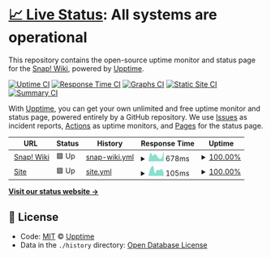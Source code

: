 # [📈 Live Status](https://snapwiki.github.io/SnapWikiUptime): <!--live status--> **All systems are operational**

This repository contains the open-source uptime monitor and status page for the [Snap! Wiki](https://snapwiki.miraheze.org), powered by [Upptime](https://github.com/SnapWikiUptime/SnapWikiUptime).

[![Uptime CI](https://github.com/snapwiki/SnapWikiUptime/workflows/Uptime%20CI/badge.svg)](https://github.com/snapwiki/SnapWikiUptime/actions?query=workflow%3A%22Uptime+CI%22)
[![Response Time CI](https://github.com/snapwiki/SnapWikiUptime/workflows/Response%20Time%20CI/badge.svg)](https://github.com/snapwiki/SnapWikiUptime/actions?query=workflow%3A%22Response+Time+CI%22)
[![Graphs CI](https://github.com/snapwiki/SnapWikiUptime/workflows/Graphs%20CI/badge.svg)](https://github.com/snapwiki/SnapWikiUptime/actions?query=workflow%3A%22Graphs+CI%22)
[![Static Site CI](https://github.com/snapwiki/SnapWikiUptime/workflows/Static%20Site%20CI/badge.svg)](https://github.com/snapwiki/SnapWikiUptime/actions?query=workflow%3A%22Static+Site+CI%22)
[![Summary CI](https://github.com/snapwiki/SnapWikiUptime/workflows/Summary%20CI/badge.svg)](https://github.com/snapwiki/SnapWikiUptime/actions?query=workflow%3A%22Summary+CI%22)

With [Upptime](https://upptime.js.org), you can get your own unlimited and free uptime monitor and status page, powered entirely by a GitHub repository. We use [Issues](https://github.com/snapwiki/SnapWikiUptime/issues) as incident reports, [Actions](https://github.com/snapwiki/SnapWikiUptime/actions) as uptime monitors, and [Pages](https://snapwiki.github.io/SnapWikiUptime) for the status page.

<!--start: status pages-->
<!-- This summary is generated by Upptime (https://github.com/upptime/upptime) -->
<!-- Do not edit this manually, your changes will be overwritten -->
<!-- prettier-ignore -->
| URL | Status | History | Response Time | Uptime |
| --- | ------ | ------- | ------------- | ------ |
| <img alt="" src="https://favicons.githubusercontent.com/snapwiki.miraheze.org" height="13"> [Snap! Wiki](https://snapwiki.miraheze.org) | 🟩 Up | [snap-wiki.yml](https://github.com/snapwiki/SnapWikiUptime/commits/HEAD/history/snap-wiki.yml) | <details><summary><img alt="Response time graph" src="./graphs/snap-wiki/response-time-week.png" height="20"> 678ms</summary><br><a href="https://snapwiki.github.io/SnapWikiUptime/history/snap-wiki"><img alt="Response time 850" src="https://img.shields.io/endpoint?url=https%3A%2F%2Fraw.githubusercontent.com%2Fsnapwiki%2FSnapWikiUptime%2FHEAD%2Fapi%2Fsnap-wiki%2Fresponse-time.json"></a><br><a href="https://snapwiki.github.io/SnapWikiUptime/history/snap-wiki"><img alt="24-hour response time 1136" src="https://img.shields.io/endpoint?url=https%3A%2F%2Fraw.githubusercontent.com%2Fsnapwiki%2FSnapWikiUptime%2FHEAD%2Fapi%2Fsnap-wiki%2Fresponse-time-day.json"></a><br><a href="https://snapwiki.github.io/SnapWikiUptime/history/snap-wiki"><img alt="7-day response time 678" src="https://img.shields.io/endpoint?url=https%3A%2F%2Fraw.githubusercontent.com%2Fsnapwiki%2FSnapWikiUptime%2FHEAD%2Fapi%2Fsnap-wiki%2Fresponse-time-week.json"></a><br><a href="https://snapwiki.github.io/SnapWikiUptime/history/snap-wiki"><img alt="30-day response time 989" src="https://img.shields.io/endpoint?url=https%3A%2F%2Fraw.githubusercontent.com%2Fsnapwiki%2FSnapWikiUptime%2FHEAD%2Fapi%2Fsnap-wiki%2Fresponse-time-month.json"></a><br><a href="https://snapwiki.github.io/SnapWikiUptime/history/snap-wiki"><img alt="1-year response time 787" src="https://img.shields.io/endpoint?url=https%3A%2F%2Fraw.githubusercontent.com%2Fsnapwiki%2FSnapWikiUptime%2FHEAD%2Fapi%2Fsnap-wiki%2Fresponse-time-year.json"></a></details> | <details><summary><a href="https://snapwiki.github.io/SnapWikiUptime/history/snap-wiki">100.00%</a></summary><a href="https://snapwiki.github.io/SnapWikiUptime/history/snap-wiki"><img alt="All-time uptime 99.95%" src="https://img.shields.io/endpoint?url=https%3A%2F%2Fraw.githubusercontent.com%2Fsnapwiki%2FSnapWikiUptime%2FHEAD%2Fapi%2Fsnap-wiki%2Fuptime.json"></a><br><a href="https://snapwiki.github.io/SnapWikiUptime/history/snap-wiki"><img alt="24-hour uptime 100.00%" src="https://img.shields.io/endpoint?url=https%3A%2F%2Fraw.githubusercontent.com%2Fsnapwiki%2FSnapWikiUptime%2FHEAD%2Fapi%2Fsnap-wiki%2Fuptime-day.json"></a><br><a href="https://snapwiki.github.io/SnapWikiUptime/history/snap-wiki"><img alt="7-day uptime 100.00%" src="https://img.shields.io/endpoint?url=https%3A%2F%2Fraw.githubusercontent.com%2Fsnapwiki%2FSnapWikiUptime%2FHEAD%2Fapi%2Fsnap-wiki%2Fuptime-week.json"></a><br><a href="https://snapwiki.github.io/SnapWikiUptime/history/snap-wiki"><img alt="30-day uptime 99.85%" src="https://img.shields.io/endpoint?url=https%3A%2F%2Fraw.githubusercontent.com%2Fsnapwiki%2FSnapWikiUptime%2FHEAD%2Fapi%2Fsnap-wiki%2Fuptime-month.json"></a><br><a href="https://snapwiki.github.io/SnapWikiUptime/history/snap-wiki"><img alt="1-year uptime 99.94%" src="https://img.shields.io/endpoint?url=https%3A%2F%2Fraw.githubusercontent.com%2Fsnapwiki%2FSnapWikiUptime%2FHEAD%2Fapi%2Fsnap-wiki%2Fuptime-year.json"></a></details>
| <img alt="" src="https://favicons.githubusercontent.com/snapwiki.github.io" height="13"> [Site](https://snapwiki.github.io) | 🟩 Up | [site.yml](https://github.com/snapwiki/SnapWikiUptime/commits/HEAD/history/site.yml) | <details><summary><img alt="Response time graph" src="./graphs/site/response-time-week.png" height="20"> 105ms</summary><br><a href="https://snapwiki.github.io/SnapWikiUptime/history/site"><img alt="Response time 92" src="https://img.shields.io/endpoint?url=https%3A%2F%2Fraw.githubusercontent.com%2Fsnapwiki%2FSnapWikiUptime%2FHEAD%2Fapi%2Fsite%2Fresponse-time.json"></a><br><a href="https://snapwiki.github.io/SnapWikiUptime/history/site"><img alt="24-hour response time 52" src="https://img.shields.io/endpoint?url=https%3A%2F%2Fraw.githubusercontent.com%2Fsnapwiki%2FSnapWikiUptime%2FHEAD%2Fapi%2Fsite%2Fresponse-time-day.json"></a><br><a href="https://snapwiki.github.io/SnapWikiUptime/history/site"><img alt="7-day response time 105" src="https://img.shields.io/endpoint?url=https%3A%2F%2Fraw.githubusercontent.com%2Fsnapwiki%2FSnapWikiUptime%2FHEAD%2Fapi%2Fsite%2Fresponse-time-week.json"></a><br><a href="https://snapwiki.github.io/SnapWikiUptime/history/site"><img alt="30-day response time 86" src="https://img.shields.io/endpoint?url=https%3A%2F%2Fraw.githubusercontent.com%2Fsnapwiki%2FSnapWikiUptime%2FHEAD%2Fapi%2Fsite%2Fresponse-time-month.json"></a><br><a href="https://snapwiki.github.io/SnapWikiUptime/history/site"><img alt="1-year response time 92" src="https://img.shields.io/endpoint?url=https%3A%2F%2Fraw.githubusercontent.com%2Fsnapwiki%2FSnapWikiUptime%2FHEAD%2Fapi%2Fsite%2Fresponse-time-year.json"></a></details> | <details><summary><a href="https://snapwiki.github.io/SnapWikiUptime/history/site">100.00%</a></summary><a href="https://snapwiki.github.io/SnapWikiUptime/history/site"><img alt="All-time uptime 99.99%" src="https://img.shields.io/endpoint?url=https%3A%2F%2Fraw.githubusercontent.com%2Fsnapwiki%2FSnapWikiUptime%2FHEAD%2Fapi%2Fsite%2Fuptime.json"></a><br><a href="https://snapwiki.github.io/SnapWikiUptime/history/site"><img alt="24-hour uptime 100.00%" src="https://img.shields.io/endpoint?url=https%3A%2F%2Fraw.githubusercontent.com%2Fsnapwiki%2FSnapWikiUptime%2FHEAD%2Fapi%2Fsite%2Fuptime-day.json"></a><br><a href="https://snapwiki.github.io/SnapWikiUptime/history/site"><img alt="7-day uptime 100.00%" src="https://img.shields.io/endpoint?url=https%3A%2F%2Fraw.githubusercontent.com%2Fsnapwiki%2FSnapWikiUptime%2FHEAD%2Fapi%2Fsite%2Fuptime-week.json"></a><br><a href="https://snapwiki.github.io/SnapWikiUptime/history/site"><img alt="30-day uptime 100.00%" src="https://img.shields.io/endpoint?url=https%3A%2F%2Fraw.githubusercontent.com%2Fsnapwiki%2FSnapWikiUptime%2FHEAD%2Fapi%2Fsite%2Fuptime-month.json"></a><br><a href="https://snapwiki.github.io/SnapWikiUptime/history/site"><img alt="1-year uptime 99.99%" src="https://img.shields.io/endpoint?url=https%3A%2F%2Fraw.githubusercontent.com%2Fsnapwiki%2FSnapWikiUptime%2FHEAD%2Fapi%2Fsite%2Fuptime-year.json"></a></details>

<!--end: status pages-->

[**Visit our status website →**](https://snapwiki.github.io/SnapWikiUptime)

## 📄 License

- Code: [MIT](./LICENSE) © [Upptime](https://Upptime.js.org)
- Data in the `./history` directory: [Open Database License](https://opendatacommons.org/licenses/odbl/1-0/)
